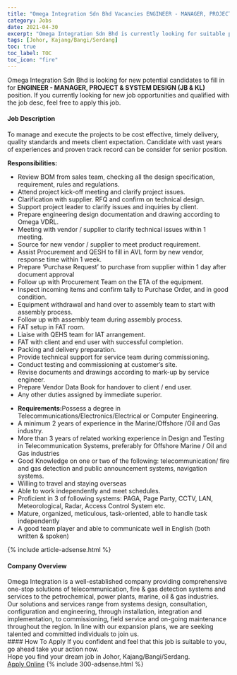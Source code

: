 ```yaml
---
title: "Omega Integration Sdn Bhd Vacancies ENGINEER - MANAGER, PROJECT & SYSTEM DESIGN (JB & KL)" 
category: Jobs 
date: 2021-04-30 
excerpt: "Omega Integration Sdn Bhd is currently looking for suitable person to fill in the ENGINEER - MANAGER, PROJECT & SYSTEM DESIGN (JB & KL) which based in Johor, Kajang/Bangi/Serdang" 
tags: [Johor, Kajang/Bangi/Serdang] 
toc: true 
toc_label: TOC 
toc_icon: "fire" 
--- 
```


<p>Omega Integration Sdn Bhd is looking for new potential candidates to fill in for <b>ENGINEER - MANAGER, PROJECT & SYSTEM DESIGN (JB & KL)</b> position. If you currently looking for new job opportunities and qualified with the job desc, feel free to apply this job.
</p><div><div><h4>Job Description</h4></div><div><div><span><div><p>To manage and execute the projects to be cost effective, timely delivery, quality standards and meets client expectation.&#160;Candidate with vast years of experiences and proven track record can be consider for senior position.</p><p><strong>Responsibilities:</strong></p><ul><li>Review BOM from sales team, checking all the design specification, requirement, rules and regulations.</li><li>Attend project kick-off meeting and clarify project issues.</li><li>Clarification with supplier. RFQ and confirm on technical design.</li><li>Support project leader to clarify issues and inquiries by client.</li><li>Prepare engineering design documentation and drawing according to Omega VDRL.</li><li>Meeting with vendor / supplier to clarify technical issues within 1 meeting.</li><li>Source for new vendor / supplier to meet product requirement.</li><li>Assist Procurement and QESH to fill in AVL form by new vendor, response time within 1 week.</li><li>Prepare &#8216;Purchase Request&#8217; to purchase from supplier within 1 day after document approval</li><li>Follow up with Procurement Team on the ETA of the equipment.</li><li>Inspect incoming items and confirm tally to Purchase Order, and in good condition.</li><li>Equipment withdrawal and hand over to assembly team to start with assembly process.</li><li>Follow up with assembly team during assembly process.</li><li>FAT setup in FAT room.</li><li>Liaise with QEHS team for IAT arrangement.</li><li>FAT with client and end user with successful completion.</li><li>Packing and delivery preparation.</li><li>Provide technical support for service team during commissioning.</li><li>Conduct testing and commissioning at customer&#8217;s site.</li><li>Revise documents and drawings according to mark-up by service engineer.</li><li>Prepare Vendor Data Book for handover to client / end user.</li><li>Any other duties assigned by immediate superior.</li></ul><ul><li><strong>Requirements:</strong>Possess a degree in Telecommunications/Electronics/Electrical or Computer Engineering.</li><li>A minimum 2 years of experience in the Marine/Offshore /Oil and Gas industry.</li><li>More than 3 years of related working experience in Design and Testing in Telecommunication Systems, preferably for Offshore Marine / Oil and Gas industries</li><li>Good Knowledge on one or two of the following: telecommunication/ fire and gas detection and public announcement systems, navigation systems.</li><li>Willing to travel and staying overseas</li><li>Able to work independently and meet schedules.</li><li>Proficient in 3 of following systems: PAGA, Page Party, CCTV, LAN, Meteorological, Radar, Access Control System etc.</li><li>Mature, organized, meticulous, task-oriented, able to handle task independently</li><li>A good team player and able to communicate well in&#160;English (both written &amp; spoken)</li></ul></div></span></div></div></div> 
{% include article-adsense.html %} 
<div><div><h4>Company Overview</h4></div><div><div><span><div><div>Omega Integration is a well-established company providing comprehensive one-stop solutions of telecommunication, fire &amp; gas detection systems and services to the petrochemical, power plants, marine, oil &amp; gas industries. Our solutions and services range from systems design, consultation, configuration and engineering, through installation, integration and implementation, to commissioning, field service and on-going maintenance throughout the region. In line with our expansion plans, we are seeking talented and committed individuals to join us.</div></div></span></div></div></div> 
#### How To Apply 
If you confident and feel that this job is suitable to you, go ahead take your action now. <br/> 
Hope you find your dream job in Johor, Kajang/Bangi/Serdang. <br/> 
<a href="https://www.jobstreet.com.my/en/job/engineer-manager-project-system-design-jb-kl-4553518?jobId=jobstreet-my-job-4553518&" class="btn btn--info" target="_blank" rel="nofollow noopenner">Apply Online</a> 
{% include 300-adsense.html %} 